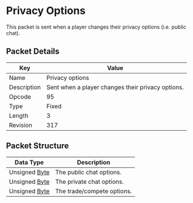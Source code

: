 # Privacy Options
This packet is sent when a player changes their privacy options (i.e. public chat).

## Packet Details
| Key | Value |
|--|--|
| Name | Privacy options |
| Description | Sent when a player changes their privacy options. |
| Opcode | 95 |
| Type | Fixed |
| Length | 3 |
| Revision | 317 |

## Packet Structure
| Data Type | Description |
|--|--|
| Unsigned [Byte](/Data-Types.html#common-data-types) | The public chat options. |
| Unsigned [Byte](/Data-Types.html#common-data-types) | The private chat options. |
| Unsigned [Byte](/Data-Types.html#common-data-types) | The trade/compete options. |
